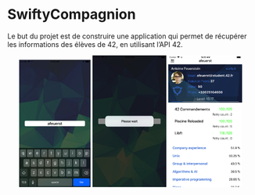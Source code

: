 # SwiftyCompagnion

Le but du projet est de construire une application qui permet de récupérer les informations des élèves de 42, en utilisant l’API 42.

<div align="center">
	<img src="https://github.com/horiz0n-zero/SwiftyCompagnion/blob/master/readme_resources/Simulator%20Screen%20Shot%20-%20iPhone%208%20Plus%20-%202019-02-06%20at%2009.20.13.png" width="29%" />
	<img src="https://github.com/horiz0n-zero/SwiftyCompagnion/blob/master/readme_resources/Simulator%20Screen%20Shot%20-%20iPhone%208%20Plus%20-%202019-02-06%20at%2009.20.15.png" width="30%" /> 
	<img src="https://github.com/horiz0n-zero/SwiftyCompagnion/blob/master/readme_resources/Simulator%20Screen%20Shot%20-%20iPhone%208%20Plus%20-%202019-02-06%20at%2009.20.53.png" width="30%" /> 
</div>
